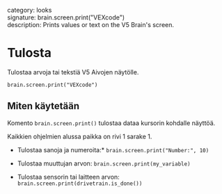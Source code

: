 category: looks  
signature: brain.screen.print("VEXcode")  
description: Prints values or text on the V5 Brain's screen.  

# Tulosta

Tulostaa arvoja tai tekstiä V5 Aivojen näytölle.

```don
brain.screen.print("VEXcode")
```

## Miten käytetään

Komento `brain.screen.print()` tulostaa dataa kursorin kohdalle näyttöä.

Kaikkien ohjelmien alussa paikka on rivi 1 sarake 1.

* Tulostaa sanoja ja numeroita:* 
`brain.screen.print("Number:", 10)`

* Tulostaa muuttujan arvon: 
`brain.screen.print(my_variable)`

* Tulostaa sensorin tai laitteen arvon:  
`brain.screen.print(drivetrain.is_done())`


<advanced>
</advanced>
